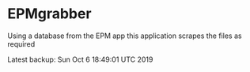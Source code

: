 # EPMgrabber
Using a database from the EPM app this application scrapes the files as required


Latest backup: Sun Oct 6 18:49:01 UTC 2019

